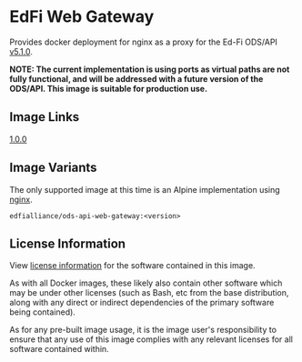 # EdFi Web Gateway
Provides docker deployment for nginx as a proxy for the Ed-Fi ODS/API [v5.1.0](https://techdocs.ed-fi.org/pages/viewpage.action?pageId=83788284). 

**NOTE: The current implementation is using ports as virtual paths are not fully functional, and will be addressed with a future version of the ODS/API. This image is suitable for production use.**

## Image Links
[1.0.0](https://github.com/Ed-Fi-Alliance-OSS/Ed-Fi-ODS-Docker/blob/main/Web-Gateway/Dockerfile)

## Image Variants
The only supported image at this time is an Alpine implementation using [nginx](https://hub.docker.com/_/nginx).

`edfialliance/ods-api-web-gateway:<version>`

## License Information
View [license information](https://github.com/Ed-Fi-Alliance-OSS/Ed-Fi-ODS-Docker/blob/main/LICENSE) for the software contained in this image.

As with all Docker images, these likely also contain other software which may be under other licenses (such as Bash, etc from the base distribution, along with any direct or indirect dependencies of the primary software being contained).

As for any pre-built image usage, it is the image user's responsibility to ensure that any use of this image complies with any relevant licenses for all software contained within.